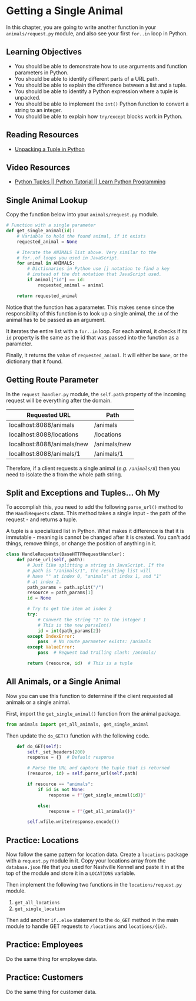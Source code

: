 # Getting a Single Animal

In this chapter, you are going to write another function in your `animals/request.py` module, and also see your first `for..in` loop in Python.

## Learning Objectives

* You should be able to demonstrate how to use arguments and function parameters in Python.
* You should be able to identify different parts of a URL path.
* You should be able to explain the difference between a list and a tuple.
* You should be able to identify a Python expression where a tuple is unpacked.
* You should be able to implement the `int()` Python function to convert a string to an integer.
* You should be able to explain how `try/except` blocks work in Python.

## Reading Resources

* [Unpacking a Tuple in Python](https://www.geeksforgeeks.org/unpacking-a-tuple-in-python/)

## Video Resources

* [Python Tuples || Python Tutorial || Learn Python Programming](https://www.youtube.com/watch?v=NI26dqhs2Rk)

## Single Animal Lookup

Copy the function below into your `animals/request.py` module.

```py
# Function with a single parameter
def get_single_animal(id):
    # Variable to hold the found animal, if it exists
    requested_animal = None

    # Iterate the ANIMALS list above. Very similar to the
    # for..of loops you used in JavaScript.
    for animal in ANIMALS:
        # Dictionaries in Python use [] notation to find a key
        # instead of the dot notation that JavaScript used.
        if animal["id"] == id:
            requested_animal = animal

    return requested_animal
```

Notice that the function has a parameter. This makes sense since the responsibility of this function is to look up a single animal, the `id` of the animal has to be passed as an argument.

It iterates the entire list with a `for..in` loop. For each animal, it checks if its `id` property is the same as the id that was passed into the function as a parameter.

Finally, it returns the value of `requested_animal`. It will either be `None`, or the dictionary that it found.

## Getting Route Parameter

In the `request_handler.py` module, the `self.path` property of the incoming request will be everything after the domain.

| Requested URL | Path |
|--|--|
| localhost:8088/animals | /animals  |
| localhost:8088/locations | /locations  |
| localhost:8088/animals/new | /animals/new  |
| localhost:8088/animals/1 | /animals/1  |

Therefore, if a client requests a single animal (_e.g. `/animals/8`_) then you need to isolate the `8` from the whole path string.

## Split and Exceptions and Tuples... Oh My

To accomplish this, you need to add the following `parse_url()` method to the `HandlRequests` class. This method takes a single input - the path of the request - and returns a tuple.

A tuple is a specialized list in Python. What makes it difference is that it is immutable - meaning is cannot be changed after it is created. You can't add things, remove things, or change the position of anything in it.

```py
class HandleRequests(BaseHTTPRequestHandler):
    def parse_url(self, path):
        # Just like splitting a string in JavaScript. If the
        # path is "/animals/1", the resulting list will
        # have "" at index 0, "animals" at index 1, and "1"
        # at index 2.
        path_params = path.split("/")
        resource = path_params[1]
        id = None

        # Try to get the item at index 2
        try:
            # Convert the string "1" to the integer 1
            # This is the new parseInt()
            id = int(path_params[2])
        except IndexError:
            pass  # No route parameter exists: /animals
        except ValueError:
            pass  # Request had trailing slash: /animals/

        return (resource, id)  # This is a tuple
```

## All Animals, or a Single Animal

Now you can use this function to determine if the client requested all animals or a single animal.

First, import the `get_single_animal()` function from the animal package.

```py
from animals import get_all_animals, get_single_animal
```

Then update the `do_GET()` function with the following code.

```py
    def do_GET(self):
        self._set_headers(200)
        response = {}  # Default response

        # Parse the URL and capture the tuple that is returned
        (resource, id) = self.parse_url(self.path)

        if resource == "animals":
            if id is not None:
                response = f"{get_single_animal(id)}"

            else:
                response = f"{get_all_animals()}"

        self.wfile.write(response.encode())
```

## Practice: Locations

Now follow the same pattern for location data. Create a `locations` package with a `request.py` module in it. Copy your locations array from the `database.json` file that you used for Nashville Kennel and paste it in at the top of the module and store it in a `LOCATIONS` variable.

Then implement the following two functions in the `locations/request.py` module.

1. `get_all_locations`
1. `get_single_location`

Then add another `if..else` statement to the `do_GET` method in the main module to handle GET requests to `/locations` and `locations/{id}`.

## Practice: Employees

Do the same thing for employee data.

## Practice: Customers

Do the same thing for customer data.